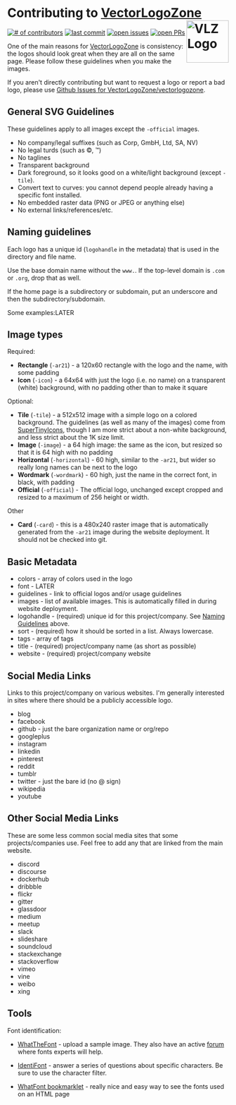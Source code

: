 # Contributing to [VectorLogoZone](https://www.vectorlogo.zone/) [<img alt="VLZ Logo" src="https://www.vectorlogo.zone/logos/vectorlogozone/vectorlogozone-tile.svg" height="96" align="right"/>](https://www.vectorlogo.zone)

[![# of contributors](https://img.shields.io/github/contributors/VectorLogoZone/vectorlogozone.svg?colorB=green)](https://github.com/VectorLogoZone/vectorlogozone/graphs/contributors)
[![last commit](https://img.shields.io/github/last-commit/VectorLogoZone/vectorlogozone.svg)](https://github.com/VectorLogoZone/vectorlogozone/commits/gh-pages)
[![open issues](https://img.shields.io/github/issues-raw/VectorLogoZone/vectorlogozone.svg)](https://github.com/VectorLogoZone/vectorlogozone/issues)
[![open PRs](https://img.shields.io/github/issues-pr-raw/VectorLogoZone/vectorlogozone.svg)](https://github.com/VectorLogoZone/vectorlogozone/pulls)

One of the main reasons for [VectorLogoZone](https://www.vectorlogo.zone/) is consistency: the logos should look great when they are all on the same page.  Please follow these guidelines when you make the images.

If you aren't directly contributing but want to request a logo or report a bad logo, please use [Github Issues for VectorLogoZone/vectorlogozone](https://github.com/VectorLogoZone/vectorlogozone/issues/new/choose).

## General SVG Guidelines

These guidelines apply to all images except the `-official` images.

 * No company/legal suffixes (such as Corp, GmbH, Ltd, SA, NV)
 * No legal turds (such as &copy;, &trade;)
 * No taglines
 * Transparent background
 * Dark foreground, so it looks good on a white/light background (except `-tile`).
 * Convert text to curves: you cannot depend people already having a specific font installed.
 * No embedded raster data (PNG or JPEG or anything else)
 * No external links/references/etc.

## Naming guidelines

Each logo has a unique id (`logohandle` in the metadata) that is used in the directory and file name.

Use the base domain name without the `www.`.  If the top-level domain is `.com` or `.org`, drop that as well.
  
If the home page is a subdirectory or subdomain, put an underscore and then the subdirectory/subdomain.

Some examples:LATER

## Image types

Required:
 * **Rectangle** (`-ar21`) - a 120x60 rectangle with the logo and the name, with some padding
 * **Icon** (`-icon`) - a 64x64 with just the logo (i.e. no name) on a transparent (white) background, with no padding other than to make it square
 
Optional:
 * **Tile** (`-tile`) - a 512x512 image with a simple logo on a colored background.  The guidelines (as well as many of the images) come from  [SuperTinyIcons](https://github.com/edent/supertinyicons), though 
   I am more strict about a non-white background, and less strict about the 1K size limit.
 * **Image** (`-image`) - a 64 high image: the same as the icon, but resized so that it is 64 high with no padding
 * **Horizontal** (`-horizontal`) - 60 high, similar to the `-ar21`, but wider so really long names can be next to the logo
 * **Wordmark** (`-wordmark`) - 60 high, just the name in the correct font, in black, with padding
 * **Official** (`-official`) - The official logo, unchanged except cropped and resized to a maximum of 256 height or width.
 
Other
 * **Card** (`-card`) - this is a 480x240 raster image that is automatically generated from the `-ar21` image during the
   website deployment.  It should not be checked into git.
   
## Basic Metadata

 * colors - array of colors used in the logo
 * font - LATER
 * guidelines - link to official logos and/or usage guidelines
 * images - list of available images.  This is automatically filled in during website deployment.
 * logohandle - (required) unique id for this project/company.  See [Naming Guidelines](#naming-guidelines) above.
 * sort - (required) how it should be sorted in a list.  Always lowercase.
 * tags - array of tags
 * title - (required) project/company name (as short as possible)
 * website - (required) project/company website

## Social Media Links

Links to this project/company on various websites.  I'm generally interested in sites where there should be a publicly accessible logo.

 * blog
 * facebook
 * github - just the bare organization name or org/repo
 * googleplus
 * instagram
 * linkedin
 * pinterest
 * reddit
 * tumblr
 * twitter - just the bare id (no @ sign)
 * wikipedia
 * youtube

 
## Other Social Media Links

These are some less common social media sites that some projects/companies use.  Feel free to add any that are linked from the main website.

 * discord 
 * discourse 
 * dockerhub 
 * dribbble 
 * flickr 
 * gitter 
 * glassdoor 
 * medium 
 * meetup 
 * slack 
 * slideshare 
 * soundcloud 
 * stackexchange 
 * stackoverflow 
 * vimeo 
 * vine 
 * weibo 
 * xing

## Tools

Font identification:
 * [WhatTheFont](http://www.myfonts.com/WhatTheFont/) - upload a sample image.  They also have an active [forum](http://www.myfonts.com/WhatTheFont/forum/) where fonts experts will help.</p>
 * [IdentiFont](http://www.identifont.com/) - answer a series of questions about specific characters.  Be sure to use the character filter.</p>
 * [WhatFont bookmarklet](http://www.chengyinliu.com/whatfont.html) - really nice and easy way to see the fonts used on an HTML page</p>

 
